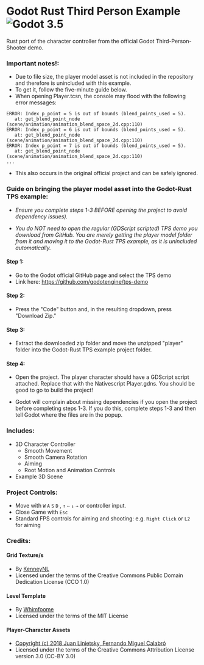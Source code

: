# Godot Rust Third Person Example ![Godot 3.5](https://img.shields.io/badge/godot-v3.5-%23478cbf)

Rust port of the character controller from the official Godot Third-Person-Shooter demo. 

### Important notes!:
- Due to file size, the player model asset is not included in the repository and therefore is unincluded with this example.
- To get it, follow the five-minute guide below.
- When opening Player.tcsn, the console may flood with the following error messages:

```
ERROR: Index p_point = 5 is out of bounds (blend_points_used = 5).
   at: get_blend_point_node (scene/animation/animation_blend_space_2d.cpp:110)
ERROR: Index p_point = 6 is out of bounds (blend_points_used = 5).
   at: get_blend_point_node (scene/animation/animation_blend_space_2d.cpp:110)
ERROR: Index p_point = 7 is out of bounds (blend_points_used = 5).
   at: get_blend_point_node (scene/animation/animation_blend_space_2d.cpp:110)
...
```

- This also occurs in the original official project and can be safely ignored.

### Guide on bringing the player model asset into the Godot-Rust TPS example:

- _Ensure you complete steps 1-3 BEFORE opening the project to avoid dependency issues)._

- _You do NOT need to open the regular (GDScript scripted) TPS demo you download from GitHub. You are merely getting the player model folder from it and moving it to the Godot-Rust TPS example, as it is unincluded automatically._

#### Step 1: 
- Go to the Godot official GitHub page and select the TPS demo
- Link here: https://github.com/godotengine/tps-demo

#### Step 2: 
- Press the "Code" button and, in the resulting dropdown, press "Download Zip."

#### Step 3: 
- Extract the downloaded zip folder and move the unzipped "player" folder into the Godot-Rust TPS example project folder. 

#### Step 4: 
- Open the project. The player character should have a GDScript script attached. Replace that with the Nativescript Player.gdns. You should be good to go to build the project!

- Godot will complain about missing dependencies if you open the project before completing steps 1-3. If you do this, complete steps 1-3 and then tell Godot where the files are in the popup.

### Includes:
- 3D Character Controller
  - Smooth Movement
  - Smooth Camera Rotation
  - Aiming
  - Root Motion and Animation Controls
- Example 3D Scene

### Project Controls:
- Move with `W` `A` `S` `D` , `↑` `←` `↓` `→` or controller input.
- Close Game with `Esc`
- Standard FPS controls for aiming and shooting: e.g. `Right Click` or `L2` for aiming

### Credits:
#### Grid Texture/s
- By [KenneyNL](https://www.kenney.nl/assets/prototype-textures)
- Licensed under the terms of the Creative Commons Public Domain Dedication License (CCO 1.0)
#### Level Template
- By [Whimfoome](https://github.com/Whimfoome/godot-FirstPersonStarter)
- Licensed under the terms of the MIT License
#### Player-Character Assets
- [Copyright (c) 2018 Juan Linietsky, Fernando Miguel Calabró](https://github.com/godotengine/tps-demo)
- Licensed under the terms of the Creative Commons Attribution License version 3.0 (CC-BY 3.0)
